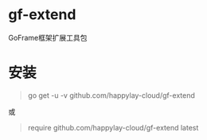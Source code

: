 # gf-extend
GoFrame框架扩展工具包

# **安装**

> go get -u -v github.com/happylay-cloud/gf-extend

或

> require github.com/happylay-cloud/gf-extend latest

